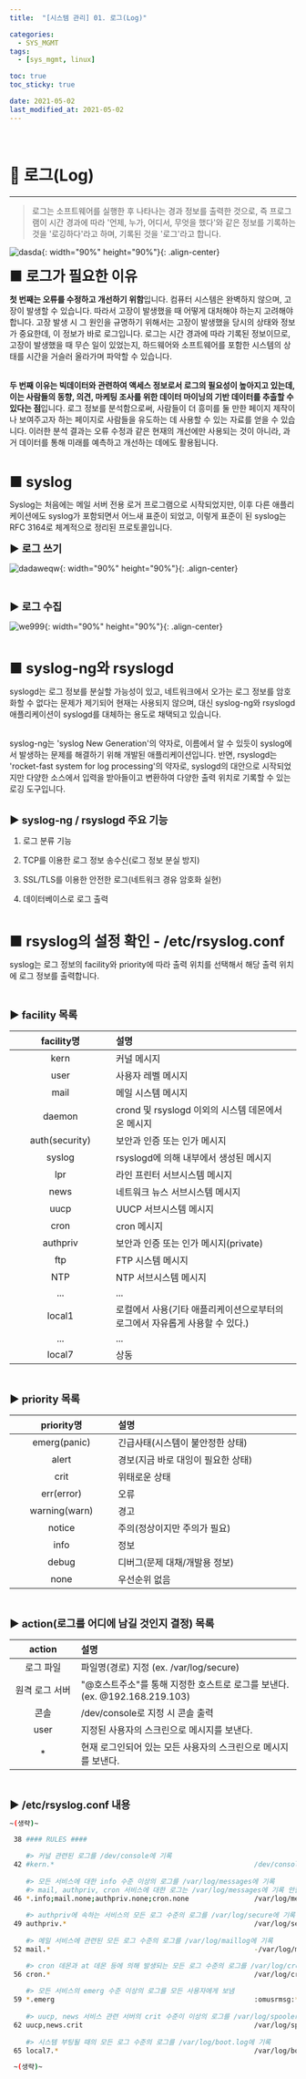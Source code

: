 ```yaml
---
title:  "[시스템 관리] 01. 로그(Log)" 

categories:
  - SYS_MGMT
tags:
  - [sys_mgmt, linux]

toc: true
toc_sticky: true

date: 2021-05-02
last_modified_at: 2021-05-02
---
```

<br>

# 🔔 로그(Log)
---

<style>
table {
    font-size: 12pt;
}
table th:first-of-type {
    width: 5%;
}
table th:nth-of-type(2) {
    width: 20%;
}
table th:nth-of-type(3) {
    width: 50%;
}
table th:nth-of-type(4) {
    width: 30%;
} 
big { 
    font-size: 25px 
}
small { 
    font-size: 18px 
}
</style>

> 로그는 소프트웨어를 실행한 후 나타나는 경과 정보를 출력한 것으로, 즉 프로그램이 시간 경과에 따라 '언제, 누가, 어디서, 무엇을 했다'와 같은 정보를 기록하는 것을 '로깅하다'라고 하며, 기록된 것을 '로그'라고 합니다. 

![dasda](https://github.com/revenge1005/WEB-Server-3-Tier-Architecture/assets/42735894/3f116fcb-2eb9-45c8-b941-05b892b50e9b){: width="90%" height="90%"}{: .align-center}<br>

<big> **■ 로그가 필요한 이유** </big> <br>


**첫 번째는 오류를 수정하고 개선하기 위함**입니다. 컴퓨터 시스템은 완벽하지 않으며, 고장이 발생할 수 있습니다. 따라서 고장이 발생했을 때 어떻게 대처해야 하는지 고려해야 합니다. 고장 발생 시 그 원인을 규명하기 위해서는 고장이 발생했을 당시의 상태와 정보가 중요한데, 이 정보가 바로 로그입니다. 로그는 시간 경과에 따라 기록된 정보이므로, 고장이 발생했을 때 무슨 일이 있었는지, 하드웨어와 소프트웨어를 포함한 시스템의 상태를 시간을 거슬러 올라가며 파악할 수 있습니다. <br><br>


**두 번째 이유는 빅데이터와 관련하여 액세스 정보로서 로그의 필요성이 높아지고 있는데, 이는 사람들의 동향, 의견, 마케팅 조사를 위한 데이터 마이닝의 기반 데이터를 추출할 수 있다는 점**입니다. 로그 정보를 분석함으로써, 사람들이 더 흥미를 둘 만한 페이지 제작이나 보여주고자 하는 페이지로 사람들을 유도하는 데 사용할 수 있는 자료를 얻을 수 있습니다. 이러한 분석 결과는 오류 수정과 같은 현재의 개선에만 사용되는 것이 아니라, 과거 데이터를 통해 미래를 예측하고 개선하는 데에도 활용됩니다.

<br>

<big> **■ syslog** </big> <br>

Syslog는 처음에는 메일 서버 전용 로거 프로그램으로 시작되었지만, 이후 다른 애플리케이션에도 syslog가 포함되면서 어느새 표준이 되었고, 이렇게 표준이 된 syslog는 RFC 3164로 체계적으로 정리된 프로토콜입니다.

<small> **▶ 로그 쓰기** </small> <br>

![dadaweqw](https://github.com/revenge1005/WEB-Server-3-Tier-Architecture/assets/42735894/f984840b-6278-4336-a456-3c1575e3ca86){: width="90%" height="90%"}{: .align-center}

<br>

<small> **▶ 로그 수집** </small> <br>

![we999](https://github.com/revenge1005/WEB-Server-3-Tier-Architecture/assets/42735894/9c4ea4b0-aa66-407f-823b-fe3ddd206cbc){: width="90%" height="90%"}{: .align-center}

<br>

<big> **■ syslog-ng와 rsyslogd** </big> <br>

syslogd는 로그 정보를 분실할 가능성이 있고, 네트워크에서 오가는 로그 정보를 암호화할 수 없다는 문제가 제기되어 현재는 사용되지 않으며, 대신 syslog-ng와 rsyslogd 애플리케이션이 syslogd를 대체하는 용도로 채택되고 있습니다. <br><br>

syslog-ng는 'syslog New Generation'의 약자로, 이름에서 알 수 있듯이 syslog에서 발생하는 문제를 해결하기 위해 개발된 애플리케이션입니다. 반면, rsyslogd는 'rocket-fast system for log processing'의 약자로, syslogd의 대안으로 시작되었지만 다양한 소스에서 입력을 받아들이고 변환하여 다양한 출력 위치로 기록할 수 있는 로깅 도구입니다. <br><br>


<small> **▶ syslog-ng / rsyslogd 주요 기능** </small> <br>

1. 로그 분류 기능

2. TCP를 이용한 로그 정보 송수신(로그 정보 분실 방지)

3. SSL/TLS를 이용한 안전한 로그(네트워크 경유 암호화 실현)

4. 데이터베이스로 로그 출력

<br>

<big> **■ rsyslog의 설정 확인 - /etc/rsyslog.conf** </big> <br>

syslog는 로그 정보의 facility와 priority에 따라 출력 위치를 선택해서 해당 출력 위치에 로그 정보를 출력합니다.

<br>

<small> **▶ facility 목록** </small> <br>

| facility명 | 설명 |
|:---:|:---|
| kern | 커널 메시지 |
| user | 사용자 레벨 메시지 |
| mail | 메일 시스템 메시지 |
| daemon | crond 및 rsyslogd 이외의 시스템 데몬에서 온 메시지 |
| auth(security) | 보안과 인증 또는 인가 메시지 |
| syslog | rsyslogd에 의해 내부에서 생성된 메시지 |
| lpr | 라인 프린터 서브시스템 메시지 |
| news | 네트워크 뉴스 서브시스템 메시지 |
| uucp | UUCP 서브시스템 메시지 |
| cron | cron 메시지 |
| authpriv | 보안과 인증 또는 인가 메시지(private) |
| ftp | FTP 시스템 메시지 |
| NTP | NTP 서브시스템 메시지 |
| ... | ... |
| local1 | 로컬에서 사용(기타 애플리케이션으로부터의 로그에서 자유롭게 사용할 수 있다.) |
| ... | ... |
| local7 | 상동 |

<br>

<small> **▶ priority 목록** </small> <br>

| priority명 | 설명 |
|:---:|:---|
| emerg(panic) | 긴급사태(시스템이 불안정한 상태) 
| alert | 경보(지금 바로 대잉이 필요한 상태) |
| crit | 위태로운 상태 |
| err(error) | 오류 |
| warning(warn) | 경고 |
| notice | 주의(정상이지만 주의가 필요) |
| info | 정보 |
| debug | 디버그(문제 대채/개발용 정보) |
| none | 우선순위 없음 |

<br>

<small> **▶ action(로그를 어디에 남길 것인지 결정) 목록** </small> <br>

| action | 설명 |
|:---:|:---|
| 로그 파일 | 파일명(경로) 지정 (ex. /var/log/secure) |
| 원격 로그 서버 | "@호스트주소"를 통해 지정한 호스트로 로그를 보낸다. (ex. @192.168.219.103) |
| 콘솔 | /dev/console로 지정 시 콘솔 출력 |
| user | 지정된 사용자의 스크린으로 메시지를 보낸다. |
| * | 현재 로그인되어 있는 모든 사용자의 스크린으로 메시지를 보낸다. |

<br>

<small> **▶ /etc/rsyslog.conf 내용** </small> <br>

```bash
~(생략)~

 38 #### RULES ####

    #> 커널 관련된 로그를 /dev/console에 기록
 42 #kern.*                                                 /dev/console
 
    #> 모든 서비스에 대한 info 수준 이상의 로그를 /var/log/messages에 기록
    #> mail, authpriv, cron 서비스에 대한 로그는 /var/log/messages에 기록 안함
 46 *.info;mail.none;authpriv.none;cron.none                /var/log/messages
 
    #> authpriv에 속하는 서비스의 모든 로그 수준의 로그를 /var/log/secure에 기록
 49 authpriv.*                                              /var/log/secure
 
    #> 메일 서비스에 관련된 모든 로그 수준의 로그를 /var/log/maillog에 기록
 52 mail.*                                                  -/var/log/maillog

    #> cron 데몬과 at 데몬 등에 의해 발생되는 모든 로그 수준의 로그를 /var/log/cron에 기록
 56 cron.*                                                  /var/log/cron
 
    #> 모든 서비스의 emerg 수준 이상의 로그를 모든 사용자에게 보냄
 59 *.emerg                                                 :omusrmsg:*
 
    #> uucp, news 서비스 관련 서버의 crit 수준이 이상의 로그를 /var/log/spooler에 기록
 62 uucp,news.crit                                          /var/log/spooler
 
    #> 시스템 부팅될 때의 모든 로그 수준의 로그를 /var/log/boot.log에 기록
 65 local7.*                                                /var/log/boot.log

 ~(생략)~
```